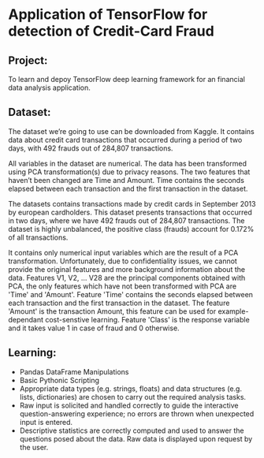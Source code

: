# Application of TensorFlow for detection of Credit-Card Fraud

## Project: 
To learn and depoy TensorFlow deep learning framework for an financial data analysis application. 

## Dataset:

The dataset we’re going to use can be downloaded from Kaggle. It contains data about credit card transactions that occurred during a period of two days, with 492 frauds out of 284,807 transactions.

All variables in the dataset are numerical. The data has been transformed using PCA transformation(s) due to privacy reasons. The two features that haven’t been changed are Time and Amount. Time contains the seconds elapsed between each transaction and the first transaction in the dataset.

The datasets contains transactions made by credit cards in September 2013 by european cardholders.
This dataset presents transactions that occurred in two days, where we have 492 frauds out of 284,807 transactions. The dataset is highly unbalanced, the positive class (frauds) account for 0.172% of all transactions.

It contains only numerical input variables which are the result of a PCA transformation. Unfortunately, due to confidentiality issues, we cannot provide the original features and more background information about the data. Features V1, V2, … V28 are the principal components obtained with PCA, the only features which have not been transformed with PCA are 'Time' and 'Amount'. Feature 'Time' contains the seconds elapsed between each transaction and the first transaction in the dataset. The feature 'Amount' is the transaction Amount, this feature can be used for example-dependant cost-senstive learning. Feature 'Class' is the response variable and it takes value 1 in case of fraud and 0 otherwise.

## Learning:
- Pandas DataFrame Manipulations
- Basic Pythonic Scripting
- Appropriate data types (e.g. strings, floats) and data structures (e.g. lists, dictionaries) are chosen to carry out the required analysis tasks.
- Raw input is solicited and handled correctly to guide the interactive question-answering experience; no errors are thrown when unexpected input is entered.
- Descriptive statistics are correctly computed and used to answer the questions posed about the data. Raw data is displayed upon request by the user.


